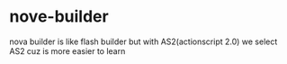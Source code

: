 # nove-builder
nova builder is like flash builder but with AS2(actionscript 2.0) we select AS2 cuz is more easier to learn

